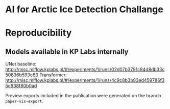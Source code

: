 # AI for Arctic Ice Detection Challange

# Reproducibility

## Models available in KP Labs internally

UNet baseline: http://misc.mlflow.kplabs.pl/#/experiments/1/runs/02d07b3791c84d8db33c50836b593e60
Transformer: http://misc.mlflow.kplabs.pl/#/experiments/1/runs/4c9c8b3b83ed459786f35c638f80b0ad

Preview exports included in the publication were generated on the branch
`paper-vis-export`.
